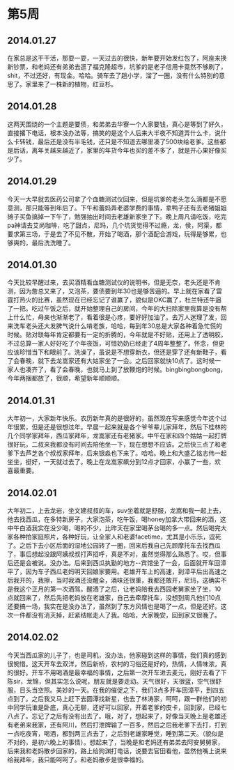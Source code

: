 第5周
======

## 2014.01.27

在家总是这干干活，那耍一耍，一天过去的很快，新年要开始发红包了，阿座来换新钞票，和老妈还有弟弟去逛了福克隆超市，坑爹的是老子信用卡竟然不够刷了，shit，不过还好，有现金。哈哈。骑车去了趟小学，溜了一圈，没有什么特别的意思了。家里来了一株新的植物，红豆杉。

## 2014.01.28

这两天围绕的一个主题是要债，和弟弟去华寮一个人家要钱，真心是等到了好久，直接撂下电话，根本没办法等，搞笑的是这个人后来大半夜不知道弄什么卡，说什么卡转钱，最后还是没有半毛钱，还只是不知道去哪里凑了500块给老爹。这些都是后话，离年关越来越近了，家里的年货今年也买的差不多了，就是开心果好像买少了。

## 2014.01.29

今天一大早就去医药公司拿了个血糖测试仪回来，但是坑爹的老头怎么滴都是不愿意测，那只能等到年后了。下午和蕾妈弄老婆学费的事情，拿鸭子还有去老猪姐姐摊子买鱼搞掉一下午了，勉强抽出时间去老雄新家坐了下。晚上周凡请吃饭，吃完pa神请去艾尚咖啡，吃了甜点，尼玛，几个坑货觉得不过瘾，龙，侯，阿渠，都要求第三场，于是去了不见不散，开始了喝酒，那个酒配合游戏，玩得是够累，也够爽的，最后洗洗睡了。

## 2014.01.30

今天比较早醒过来，去买酒精看血糖测试仪的说明书，但是无奈，老头还是不肯测，因为詹总又来了，又泡茶，要债要到年30也是够苦逼的。早上就在家看了雷霆打热火的比赛，虽然现在已经忘记了谁赢了，貌似是OKC赢了，杜兰特还牛逼了一把。吃过午饭之后，就开始整理自己的房间，今年的大扫除家里我算是没有帮上什么忙，母亲也渐渐老了，看着很是心疼，要好好加油了。去万人迷理了发，回来洗车老头还大发脾气说什么啃老族，哈哈，每到年30总是大家各种着急忙慌的时候。贴对联每年肯定都要有一定的折腾的，今年就是不好贴，还用上了透明胶，不过总算一家人好好吃了个年夜饭，可惜奶奶已经走了4周年整整了。怀念，但更应该珍惜当下和眼前了。洗澡了，虽说是不想穿新衣，但还是穿了还有新鞋子，看了会春晚，就下去龙嵩家还有大姑家坐了一会。之后回家就快10点了。这时候一家人也凑齐了，看了会春晚，也就马上到了放鞭炮的时候。bingbingbongbong，今年两捆都放了，很顺，希望新年顺顺顺。

## 2014.01.31

大年初一，大家新年快乐。农历新年真的是很好的，虽然现在写来感觉今年这个过年很累，但是还是很想过年。早晨一起来就是各个爷爷辈儿家拜年，然后下桂林的几个同学家拜年，西瓜家拜年，龙嵩家还有老猪家。中午在家和四个姑姑一起打牌很好玩，二叔来我都没有时间去陪他坐一下，现在想想不应该。之后快三点了和老爹下去芦芝各个叔叔家拜年，后来银淼也下来了。哈哈。晚上和大盛乙铭志伟一起坐坐，挺好，一天就过去了。晚上在龙嵩家飙分到12点才回家，小赢了一些，欢喜最重要。

## 2014.02.01

大年初二，上去龙岩，坐文建叔叔的车，suv坐着就是舒服，龙嵩和我一起上去，他去找西瓜，在多特新房子，大家泡茶，吃午饭，喝honey加拿大带回来的酒，这中午白酒我实在没少喝，喝的不少，比昨天在家里喝茅台喝的多一点。然后喝完大家各种拍家庭照片，各种好玩，让全家人和老婆facetime，尤其是小乐乐，逗死了。之后下去小区后面的湿地公园转了一圈，回来后我自己先顾摩托车去找西瓜了，事后想起没跟阿姨叔叔打声招呼，真是不对，虽然觉得那么熟悉了。哎，但事后还是会被说。没办法。后来到西瓜执勤的地方--宾馆坐了一会，后面就开车回漳平了，因为车子西瓜老妈明天回娘家要用。老雄开车上的高速，到漳平后出高速之后我开的，我擦，当时我酒还没醒全，酒味还很重，我都还敢开，尼玛，这确实不是我这个正月的第一次酒驾。醒酒了之后，让老妈陪我去西园老舅家坐了坐，10点就回来了，然后先把老妈放在老雄家，自己去牵摩托车，没想到周凡他们10点还要搞一场，我实在是没办法了，虽然到了东方风情也是喝了一点，但是还好。这次一件都没有消灭掉，赶紧结帐走人了我。哈哈，大家晚安，回到家又很晚了。

## 2014.02.02

今天当西瓜家的儿子了，也是司机，没办法，他家碰到这样的事情，我们真的感到很惋惜。这天开车去双洋，然后新桥，农村的习俗还是好的，热情，人情味浓，真的很好。开车不用喝酒是最幸福的事情，之后第一次开车进去麦元，刚好去看了下陈sir，龙锦，但其实怎么说呢，朋友就是要走动。天气很好，天很蓝，空气很舒服，日头当空照。美妙的一天。在我的催促之下，我们3点多开车回漳平，到四五点到了。之后我又马上赶下去圆潭找新星，也去了林涛家，呵呵，跟一群他们的初中同学玩谁是卧底，真心无聊，还好可以回家，开着老爹的皮卡，回到家，已经七八点了。忘记了之后有没有出去了。哦，对了，想起来了，好像当天晚上是老雄还有老弟来我家，还有阿川，然后打泄牌输了一百多，然后之后我老爹下去打，打到一点吃夜宵，喝酒，都到两三点去了，之后到老雄家睡觉，睡到第二天。（貌似是不对的，是初六晚上的事情）。想起来了，当晚是和老妈还有弟弟去阿安舅舅家，后来我和老妈散步回家的，路上给狗渊打电话，说要去官田看他，虽然他嘴上说来给我拜年，我只能呵呵了。和老妈散步是很幸福的。

